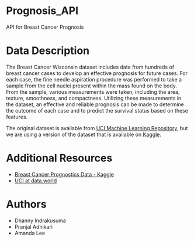 # Prognosis_API
API for Breast Cancer Prognosis

# Data Description
The Breast Cancer Wisconsin dataset includes data from hundreds of breast cancer cases to develop an effective prognosis for future cases. 
For each case, the fine needle aspiration procedure was performed to take a sample from the cell nuclei present within the mass found on the body. From the sample, various measurements were taken, including the area, texture, smoothness, and compactness.
Utilizing these measurements in the dataset, an effective and reliable prognosis can be made to determine the outcome of each case and to predict the survival status based on these features.

The original dataset is available from [UCI Machine Learning Repository](https://archive.ics.uci.edu/ml/datasets/Breast+Cancer+Wisconsin+(Prognostic)), but we are using a version of the dataset that is available on [Kaggle](https://www.kaggle.com/datasets/thedevastator/improve-breast-cancer-prognostics-using-machine).

# Additional Resources
* [Breast Cancer Prognostics Data - Kaggle](https://www.kaggle.com/datasets/thedevastator/improve-breast-cancer-prognostics-using-machine)
* [UCI at data.world](https://data.world/uci/breast-cancer-wisconsin-prognostic)

# Authors
* Dhanny Indrakusuma
* Pranjal Adhikari
* Amanda Lee
